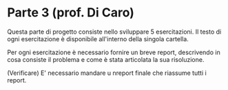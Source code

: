 # Parte 3 (prof. Di Caro)

Questa parte di progetto consiste nello sviluppare 5 esercitazioni.
Il testo di ogni esercitazione è disponibile all'interno della singola cartella.

Per ogni esercitazione è necessario fornire un breve report, descrivendo in
cosa consiste il problema e come è stata articolata la sua risoluzione.

(Verificare) E' necessario mandare u nreport finale che riassume tutti  i report.
